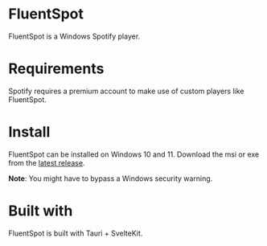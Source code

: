 # FluentSpot

FluentSpot is a Windows Spotify player.

# Requirements

Spotify requires a premium account to make use of custom players like FluentSpot.

# Install

FluentSpot can be installed on Windows 10 and 11. Download the msi or exe from the [latest release](https://github.com/gyoge0/fluent-spot/releases/latest).

**Note**: You might have to bypass a Windows security warning.

# Built with

FluentSpot is built with Tauri + SvelteKit.
